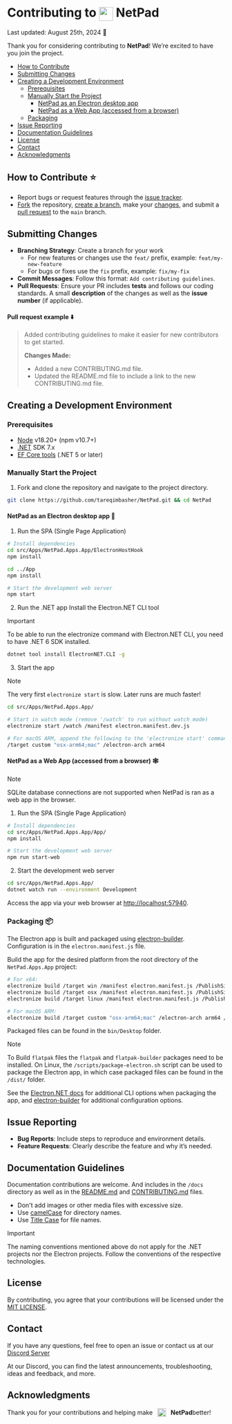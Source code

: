 <h1>Contributing to&nbsp;<img src="https://github.com/tareqimbasher/netpad/blob/main/src/Apps/NetPad.Apps.App/wwwroot/logo/circle/32x32.png?raw=true" width="32" height="32" style="vertical-align: middle;"/>&nbsp;NetPad</h1>

Last updated: August 25th, 2024 :book:

Thank you for considering contributing to **NetPad**! We’re excited to have you join the project.

- [How to Contribute](#how-to-contribute-star)
- [Submitting Changes](#submitting-changes)
- [Creating a Development Environment](#creating-a-development-environment)
  - [Prerequisites](#prerequisites)
  - [Manually Start the Project](#manually-start-the-project)
    - [NetPad as an Electron desktop app](#netpad-as-an-electron-desktop-app-wrench)
    - [NetPad as a Web App (accessed from a browser)](#netpad-as-a-web-app-accessed-from-a-browser-spider_web)
  - [Packaging](#packaging-package)
- [Issue Reporting](#issue-reporting)
- [Documentation Guidelines](#documentation-guidelines)
- [License](#license)
- [Contact](#contact)
- [Acknowledgments](#acknowledgments)

## How to Contribute :star:
- Report bugs or request features through the [issue tracker](https://github.com/tareqimbasher/NetPad/issues).
- [Fork](https://docs.github.com/en/pull-requests/collaborating-with-pull-requests/working-with-forks/fork-a-repo) the repository, [create a branch](https://git-scm.com/docs/git-checkout), make your [changes](https://stackoverflow.com/questions/76776374/how-do-i-add-commit-and-push-code-to-git-using-git-bash-command-at-once#answer-76776375), and submit a [pull request](https://docs.github.com/en/pull-requests/collaborating-with-pull-requests/proposing-changes-to-your-work-with-pull-requests/creating-a-pull-request) to the `main` branch.

## Submitting Changes
- **Branching Strategy**: Create a branch for your work
  - For new features or changes use the `feat/` prefix, example: `feat/my-new-feature`
  - For bugs or fixes use the `fix` prefix, example: `fix/my-fix`
- **Commit Messages**: Follow this format: `Add contributing guidelines`.
- **Pull Requests**: Ensure your PR includes **tests** and follows our coding standards. A small **description** of the changes as well as the **issue number** (if applicable).

#### Pull request example :arrow_down:

> Added contributing guidelines to make it easier for new contributors to get started.
>
> **Changes Made:**
> 
> - Added a new CONTRIBUTING.md file.
> - Updated the README.md file to include a link to the new CONTRIBUTING.md file.

## Creating a Development Environment
### Prerequisites
- [Node](https://nodejs.org/en/download/prebuilt-installer/current) v18.20+ (npm v10.7+)
- [.NET](https://dotnet.microsoft.com/en-us/download/dotnet/7.0) SDK 7.x
- [EF Core tools](https://learn.microsoft.com/en-us/ef/core/cli/dotnet) (.NET 5 or later)

### Manually Start the Project
1. Fork and clone the repository and navigate to the project directory.
```bash
git clone https://github.com/tareqimbasher/NetPad.git && cd NetPad
```

#### NetPad as an Electron desktop app :wrench:

1. Run the SPA (Single Page Application)

```bash
# Install dependencies
cd src/Apps/NetPad.Apps.App/ElectronHostHook
npm install

cd ../App
npm install

# Start the development web server
npm start
```

2. Run the .NET app
Install the Electron.NET CLI tool

> [!IMPORTANT]
> To be able to run the electronize command with Electron.NET CLI, you need to have .NET 6 SDK installed.

```bash
dotnet tool install ElectronNET.CLI -g
```

3. Start the app

> [!NOTE]
> The very first `electronize start` is slow. Later runs are much faster!

```bash
cd src/Apps/NetPad.Apps.App/

# Start in watch mode (remove '/watch' to run without watch mode)
electronize start /watch /manifest electron.manifest.dev.js

# For macOS ARM, append the following to the 'electronize start' command
/target custom "osx-arm64;mac" /electron-arch arm64
```

#### NetPad as a Web App (accessed from a browser) :spider_web:

> [!NOTE]
> SQLite database connections are not supported when NetPad is ran as a web app in the browser.

1. Run the SPA (Single Page Application)

```bash
# Install dependencies
cd src/Apps/NetPad.Apps.App/App/
npm install

# Start the development web server
npm run start-web
```

2. Start the development web server
```bash
cd src/Apps/NetPad.Apps.App/
dotnet watch run --environment Development
```

Access the app via your web browser at [http://localhost:57940](http://localhost:57940).

### Packaging :package:

The Electron app is built and packaged using
[electron-builder](https://www.electron.build/). Configuration is in the `electron.manifest.js`
file.

Build the app for the desired platform from the root directory of the `NetPad.Apps.App` project:

```bash
# For x64:
electronize build /target win /manifest electron.manifest.js /PublishSingleFile false
electronize build /target osx /manifest electron.manifest.js /PublishSingleFile false
electronize build /target linux /manifest electron.manifest.js /PublishSingleFile false

# For macOS ARM:
electronize build /target custom "osx-arm64;mac" /electron-arch arm64 /manifest electron.manifest.js /PublishSingleFile false
```

Packaged files can be found in the `bin/Desktop` folder.

> [!NOTE]
> To Build `flatpak` files the `flatpak` and `flatpak-builder` packages need to be installed. On Linux, the `/scripts/package-electron.sh` script can be used to package the Electron app, in which case packaged files can be found in the `/dist/` folder.

See the [Electron.NET docs](https://github.com/ElectronNET/Electron.NET#-build)
for additional CLI options when packaging the app,
and [electron-builder](https://www.electron.build/) for additional configuration
options.

## Issue Reporting
- **Bug Reports**: Include steps to reproduce and environment details.
- **Feature Requests**: Clearly describe the feature and why it’s needed.

## Documentation Guidelines
Documentation contributions are welcome. And includes in the `/docs` directory as well as in the [README.md](./README.md) and [CONTRIBUTING.md](./CONTRIBUTING.md) files.

* Don't add images or other media files with excessive size.
* Use [camelCase](https://en.wikipedia.org/wiki/Camel_case) for directory names.
* Use [Title Case](https://apastyle.apa.org/style-grammar-guidelines/capitalization/title-case) for file names.

> [!IMPORTANT]
> The naming conventions mentioned above do not apply for the .NET projects nor the Electron projects. Follow the conventions of the respective technologies.

## License
By contributing, you agree that your contributions will be licensed under the [MIT LICENSE](./LICENSE).

## Contact
If you have any questions, feel free to open an issue or contact us at our [Discord Server](https://discord.gg/FrgzNBYQFW)

At our Discord, you can find the latest announcements, troubleshooting, ideas and feedback, and more.

## Acknowledgments
<div style="display: flex; align-items: center;">Thank you for your contributions and helping make&nbsp;<img width="20px" style="padding: 0 7;" src="https://github.com/tareqimbasher/netpad/blob/main/src/Apps/NetPad.Apps.App/wwwroot/logo/circle/32x32.png?raw=true"/>&nbsp;<b>NetPad</b> better!</div>
